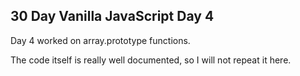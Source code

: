 ## 30 Day Vanilla JavaScript Day 4
<p>Day 4 worked on array.prototype functions.</p>

<p>The code itself is really well documented, so I will not repeat it here.</p>